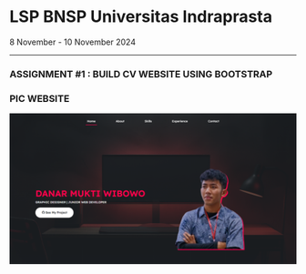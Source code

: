 <h1 style=`color: #ff004d`>LSP BNSP Universitas Indraprasta</h1>
<p>8 November - 10 November 2024</p>
<hr>
<h3 style=`color: #ff004d`>ASSIGNMENT #1 : BUILD CV WEBSITE USING BOOTSTRAP</h3>
<h3>PIC WEBSITE</h3>
<img src="img/demo-1.png" alt="demo-1" />

